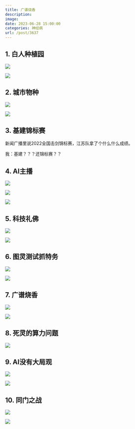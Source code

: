 ```yaml
---
title: 广谱烧香
description: 
image: 
date: 2023-06-28 15:00:00
categories: 神经病
url: /post/3637
---
```


## 1. 白人种植园

![](https://storageapi.fleek.co/0a3a8890-e65e-47ce-93d7-0442b9209d38-bucket/blog/posts/2023-06/d818808c10e8108546d2fcf7ca512c43.jpg)

![](https://storageapi.fleek.co/0a3a8890-e65e-47ce-93d7-0442b9209d38-bucket/blog/posts/2023-06/f0c147bd7081b98004a1bf4835cb9cbd.jpg)

## 2. 城市物种

![](https://storageapi.fleek.co/0a3a8890-e65e-47ce-93d7-0442b9209d38-bucket/blog/posts/2023-06/2c1c517a2bd129e993440a7cc500f3f7.jpg)

![](https://storageapi.fleek.co/0a3a8890-e65e-47ce-93d7-0442b9209d38-bucket/blog/posts/2023-06/d922e70faae37c8c0198275ebabb4596.jpg)

## 3. 基建锦标赛

新闻广播里说2022全国击剑锦标赛，江苏队拿了个什么什么成绩。​

我：基建？？？还锦标赛？？

## 4. AI主播

![](https://storageapi.fleek.co/0a3a8890-e65e-47ce-93d7-0442b9209d38-bucket/blog/posts/2023-06/cdceb48f40936d4ce86ed6d467c72d4e.jpg)

![](https://storageapi.fleek.co/0a3a8890-e65e-47ce-93d7-0442b9209d38-bucket/blog/posts/2023-06/fc0adf7fc4e09f152f40c28c6d3d64f1.jpg)

![](https://storageapi.fleek.co/0a3a8890-e65e-47ce-93d7-0442b9209d38-bucket/blog/posts/2023-06/87334b81632c49cacb38dc323a2d5483.jpg)

## 5. 科技礼佛

![](https://storageapi.fleek.co/0a3a8890-e65e-47ce-93d7-0442b9209d38-bucket/blog/posts/2023-06/b7256dd5659f4eca8cabfb3f92edb677.jpg)

![](https://storageapi.fleek.co/0a3a8890-e65e-47ce-93d7-0442b9209d38-bucket/blog/posts/2023-06/c6c98b2732c1b334cc6eb31672cf4327.jpg)

## 6. 图灵测试抓特务

![](https://storageapi.fleek.co/0a3a8890-e65e-47ce-93d7-0442b9209d38-bucket/blog/posts/2023-06/f979d4538245b18d9f6e30a8542f4dcf.jpg)

![](https://storageapi.fleek.co/0a3a8890-e65e-47ce-93d7-0442b9209d38-bucket/blog/posts/2023-06/f6449ed6b161fde622d6b88c57871216.jpg)

## 7. 广谱烧香

![](https://storageapi.fleek.co/0a3a8890-e65e-47ce-93d7-0442b9209d38-bucket/blog/posts/2023-06/857e093dad517c22fbab2c10407864e7.jpg)

![](https://storageapi.fleek.co/0a3a8890-e65e-47ce-93d7-0442b9209d38-bucket/blog/posts/2023-06/4217cf11cb65dd34604e43591bd3448d.jpg)

## 8. 死灵的算力问题

![](https://storageapi.fleek.co/0a3a8890-e65e-47ce-93d7-0442b9209d38-bucket/blog/posts/2023-06/c19e7df39bc0f03c74b2bc51c3de579d.jpg)

## 9. AI没有大局观

![](https://storageapi.fleek.co/0a3a8890-e65e-47ce-93d7-0442b9209d38-bucket/blog/posts/2023-06/56d4545f2b1ca985b1e70b1330ed5f25.jpg)

![](https://storageapi.fleek.co/0a3a8890-e65e-47ce-93d7-0442b9209d38-bucket/blog/posts/2023-06/32f067cb2c2d3b352095bbac7669426a.jpg)


## 10. 同门之战

![](https://storageapi.fleek.co/0a3a8890-e65e-47ce-93d7-0442b9209d38-bucket/blog/posts/2023-06/611d75404498d7abc72595f80d219f87.jpg)


![](https://storageapi.fleek.co/0a3a8890-e65e-47ce-93d7-0442b9209d38-bucket/blog/posts/2023-06/a59b1629012e514898abd2316f450a17.jpg)

